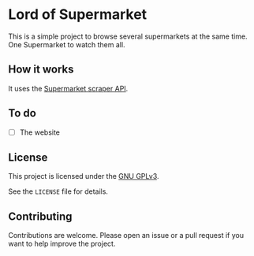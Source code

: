 # Lord of Supermarket

This is a simple project to browse several supermarkets at the same time. One Supermarket to watch them all.

## How it works

It uses the [Supermarket scraper API](https://github.com/Angel-Karasu/supermarket-scraper-api).

## To do

- [ ] The website

## License

This project is licensed under the [GNU GPLv3](https://choosealicense.com/licenses/gpl-3.0/).

See the `LICENSE` file for details.

## Contributing

Contributions are welcome. Please open an issue or a pull request if you want to help improve the project.